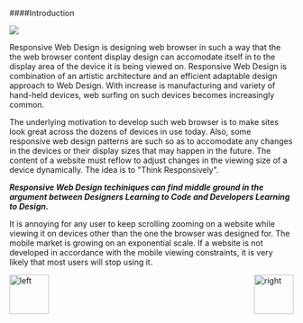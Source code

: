 
####Introduction

<img src="http://cdn2.hubspot.net/hub/53/file-2542784971-jpeg/web-design.jpeg?t=1447612633206&width=761"></img>


<p>Responsive Web Design is designing web browser in such a way that the the web browser content display design can accomodate itself in to the display area of the device it is being viewed on. Responsive Web Design is combination of an artistic architecture and an efficient adaptable design approach to Web Design. With increase is manufacturing and variety of hand-held devices, web surfing on such devices becomes increasingly common. </p>

<p>The underlying motivation to develop such web browser is to make sites look great across the dozens of devices in use today. Also, some responsive web design patterns are such so as to accomodate any changes in the devices or their display sizes that may happen in the future.  The content of a website must reflow to adjust changes in the viewing size of a device dynamically. The idea is to "Think Responsively".</p>

<p><b><i>Responsive Web Design techiniques can find middle ground in the argument between Designers Learning to Code and Developers Learning to Design.</i></b></p>


<p>It is annoying for any user to keep scrolling zooming on a website while viewing it on devices other than the one the browser was designed for. The mobile market is growing on an exponential scale. If a website is not developed in accordance with the mobile viewing constraints, it is very likely that most users will stop using it. </p>

[<img align="left" alt="left" src="https://cloud.githubusercontent.com/assets/14101008/11165526/091b197c-8acf-11e5-8ac1-3a1e5042ed78.png" width="70" height="70"></img>](https://github.com/vaishnaviviswanathan/CSCI_5828_RESPONSIVE-WEB-DESIGN/blob/master/Overview.md)

[<img align="right" alt="right" src="https://cloud.githubusercontent.com/assets/14101008/11165527/0a4289a2-8acf-11e5-8378-c5e3a55ab4dc.png" width="70" height="70"></img>](https://github.com/vaishnaviviswanathan/CSCI_5828_RESPONSIVE-WEB-DESIGN/blob/master/1.md)

